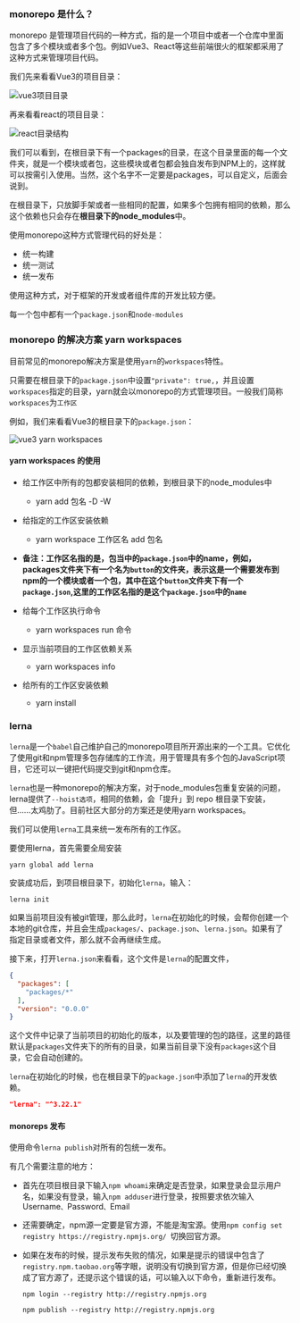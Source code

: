 ### monorepo 是什么？

monorepo 是管理项目代码的一种方式，指的是一个项目中或者一个仓库中里面包含了多个模块或者多个包。例如Vue3、React等这些前端很火的框架都采用了这种方式来管理项目代码。

我们先来看看Vue3的项目目录：

![vue3项目目录](https://user-images.githubusercontent.com/19791710/95672403-05e79480-0bd3-11eb-8e45-e0fac3303013.png)

再来看看react的项目目录：

![react目录结构](https://user-images.githubusercontent.com/19791710/95672429-40513180-0bd3-11eb-8cb2-2fddb8c4b753.png)

我们可以看到，在根目录下有一个packages的目录，在这个目录里面的每一个文件夹，就是一个模块或者包，这些模块或者包都会独自发布到NPM上的，这样就可以按需引入使用。当然，这个名字不一定要是packages，可以自定义，后面会说到。

在根目录下，只放脚手架或者一些相同的配置，如果多个包拥有相同的依赖，那么这个依赖也只会存在**根目录下的node_modules**中。

使用monorepo这种方式管理代码的好处是：
- 统一构建
- 统一测试
- 统一发布

使用这种方式，对于框架的开发或者组件库的开发比较方便。

每一个包中都有一个`package.json`和`node-modules`

### monorepo 的解决方案 yarn workspaces

目前常见的monorepo解决方案是使用`yarn`的`workspaces`特性。

只需要在根目录下的`package.json`中设置`"private": true,`，并且设置`workspaces`指定的目录，yarn就会以monorepo的方式管理项目。一般我们简称`workspaces`为`工作区`

例如，我们来看看Vue3的根目录下的`package.json`：

![vue3 yarn workspaces](https://user-images.githubusercontent.com/19791710/95672436-5e1e9680-0bd3-11eb-9fcf-902cbba9afd6.png)

#### yarn workspaces 的使用

- 给工作区中所有的包都安装相同的依赖，到根目录下的node_modules中
  - yarn add 包名 -D -W

- 给指定的工作区安装依赖
  - yarn workspace 工作区名 add 包名
- **备注：工作区名指的是，包当中的`package.json`中的name，例如，packages文件夹下有一个名为`button`的文件夹，表示这是一个需要发布到npm的一个模块或者一个包，其中在这个`button`文件夹下有一个`package.json`,这里的工作区名指的是这个`package.json`中的`name`**
  
- 给每个工作区执行命令
  - yarn workspaces run 命令

- 显示当前项目的工作区依赖关系
  - yarn workspaces info

- 给所有的工作区安装依赖
  - yarn install

### lerna

`lerna`是一个`babel`自己维护自己的monorepo项目所开源出来的一个工具。它优化了使用git和npm管理多包存储库的工作流，用于管理具有多个包的JavaScript项目，它还可以一键把代码提交到git和npm仓库。

`lerna`也是一种monorepo的解决方案，对于node_modules包重复安装的问题，lerna提供了`--hoist选项`，相同的依赖，会「提升」到 repo 根目录下安装，但……太鸡肋了。目前社区大部分的方案还是使用yarn workspaces。

我们可以使用`lerna`工具来统一发布所有的工作区。

要使用lerna，首先需要全局安装

```shell
yarn global add lerna
```

安装成功后，到项目根目录下，初始化`lerna`，输入：

```shell
lerna init
```

如果当前项目没有被git管理，那么此时，`lerna`在初始化的时候，会帮你创建一个本地的git仓库，并且会生成`packages/`、`package.json`、`lerna.json`。如果有了指定目录或者文件，那么就不会再继续生成。

接下来，打开`lerna.json`来看看，这个文件是`lerna`的配置文件，

```json
{
  "packages": [
    "packages/*"
  ],
  "version": "0.0.0"
}
```

这个文件中记录了当前项目的初始化的版本，以及要管理的包的路径，这里的路径默认是`packages`文件夹下的所有的目录，如果当前目录下没有`packages`这个目录，它会自动创建的。

`lerna`在初始化的时候，也在根目录下的`package.json`中添加了`lerna`的开发依赖。

```json
"lerna": "^3.22.1"
```

#### monoreps 发布

使用命令`lerna publish`对所有的包统一发布。

有几个需要注意的地方：

- 首先在项目根目录下输入`npm whoami`来确定是否登录，如果登录会显示用户名，如果没有登录，输入`npm adduser`进行登录，按照要求依次输入Username`、`Password`、`Email

- 还需要确定，npm源一定要是官方源，不能是淘宝源。使用`npm config set registry https://registry.npmjs.org/ `切换回官方源。

- 如果在发布的时候，提示发布失败的情况，如果是提示的错误中包含了`registry.npm.taobao.org`等字眼，说明没有切换到官方源，但是你已经切换成了官方源了，还提示这个错误的话，可以输入以下命令，重新进行发布。

  `npm login --registry http://registry.npmjs.org`

  `npm publish --registry http://registry.npmjs.org`

